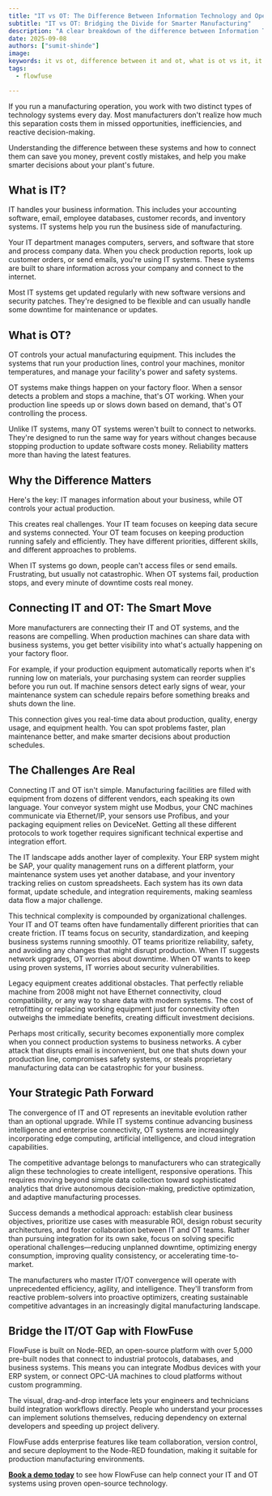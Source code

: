 ```yaml
---
title: "IT vs OT: The Difference Between Information Technology and Operational Technology"
subtitle: "IT vs OT: Bridging the Divide for Smarter Manufacturing"
description: "A clear breakdown of the difference between Information Technology (IT) and Operational Technology (OT) and why connecting them is the key to creating a more efficient, intelligent, and profitable manufacturing"
date: 2025-09-08
authors: ["sumit-shinde"]
image:
keywords: it vs ot, difference between it and ot, what is ot vs it, it versus ot, it vs ot definition, it vs ot meaning, difference between ot and it, what is the difference between it and ot, it vs ot systems, what is it vs ot, what's the difference between it and ot, what is difference between it and ot, what is the difference between ot and it
tags:
  - flowfuse

---
```


If you run a manufacturing operation, you work with two distinct types of technology systems every day. Most manufacturers don't realize how much this separation costs them in missed opportunities, inefficiencies, and reactive decision-making.

<!--more-->

Understanding the difference between these systems and how to connect them can save you money, prevent costly mistakes, and help you make smarter decisions about your plant's future.

## What is IT?

IT handles your business information. This includes your accounting software, email, employee databases, customer records, and inventory systems. IT systems help you run the business side of manufacturing.

Your IT department manages computers, servers, and software that store and process company data. When you check production reports, look up customer orders, or send emails, you're using IT systems. These systems are built to share information across your company and connect to the internet.

Most IT systems get updated regularly with new software versions and security patches. They're designed to be flexible and can usually handle some downtime for maintenance or updates.

## What is OT?

OT controls your actual manufacturing equipment. This includes the systems that run your production lines, control your machines, monitor temperatures, and manage your facility's power and safety systems.

OT systems make things happen on your factory floor. When a sensor detects a problem and stops a machine, that's OT working. When your production line speeds up or slows down based on demand, that's OT controlling the process.

Unlike IT systems, many OT systems weren't built to connect to networks. They're designed to run the same way for years without changes because stopping production to update software costs money. Reliability matters more than having the latest features.

## Why the Difference Matters

Here's the key: IT manages information about your business, while OT controls your actual production.

This creates real challenges. Your IT team focuses on keeping data secure and systems connected. Your OT team focuses on keeping production running safely and efficiently. They have different priorities, different skills, and different approaches to problems.

When IT systems go down, people can't access files or send emails. Frustrating, but usually not catastrophic. When OT systems fail, production stops, and every minute of downtime costs real money.

## Connecting IT and OT: The Smart Move

More manufacturers are connecting their IT and OT systems, and the reasons are compelling. When production machines can share data with business systems, you get better visibility into what's actually happening on your factory floor.

For example, if your production equipment automatically reports when it's running low on materials, your purchasing system can reorder supplies before you run out. If machine sensors detect early signs of wear, your maintenance system can schedule repairs before something breaks and shuts down the line.

This connection gives you real-time data about production, quality, energy usage, and equipment health. You can spot problems faster, plan maintenance better, and make smarter decisions about production schedules.

## The Challenges Are Real

Connecting IT and OT isn't simple. Manufacturing facilities are filled with equipment from dozens of different vendors, each speaking its own language. Your conveyor system might use Modbus, your CNC machines communicate via Ethernet/IP, your sensors use Profibus, and your packaging equipment relies on DeviceNet. Getting all these different protocols to work together requires significant technical expertise and integration effort.

The IT landscape adds another layer of complexity. Your ERP system might be SAP, your quality management runs on a different platform, your maintenance system uses yet another database, and your inventory tracking relies on custom spreadsheets. Each system has its own data format, update schedule, and integration requirements, making seamless data flow a major challenge.

This technical complexity is compounded by organizational challenges. Your IT and OT teams often have fundamentally different priorities that can create friction. IT teams focus on security, standardization, and keeping business systems running smoothly. OT teams prioritize reliability, safety, and avoiding any changes that might disrupt production. When IT suggests network upgrades, OT worries about downtime. When OT wants to keep using proven systems, IT worries about security vulnerabilities.

Legacy equipment creates additional obstacles. That perfectly reliable machine from 2008 might not have Ethernet connectivity, cloud compatibility, or any way to share data with modern systems. The cost of retrofitting or replacing working equipment just for connectivity often outweighs the immediate benefits, creating difficult investment decisions.

Perhaps most critically, security becomes exponentially more complex when you connect production systems to business networks. A cyber attack that disrupts email is inconvenient, but one that shuts down your production line, compromises safety systems, or steals proprietary manufacturing data can be catastrophic for your business.

## Your Strategic Path Forward

The convergence of IT and OT represents an inevitable evolution rather than an optional upgrade. While IT systems continue advancing business intelligence and enterprise connectivity, OT systems are increasingly incorporating edge computing, artificial intelligence, and cloud integration capabilities.

The competitive advantage belongs to manufacturers who can strategically align these technologies to create intelligent, responsive operations. This requires moving beyond simple data collection toward sophisticated analytics that drive autonomous decision-making, predictive optimization, and adaptive manufacturing processes.

Success demands a methodical approach: establish clear business objectives, prioritize use cases with measurable ROI, design robust security architectures, and foster collaboration between IT and OT teams. Rather than pursuing integration for its own sake, focus on solving specific operational challenges—reducing unplanned downtime, optimizing energy consumption, improving quality consistency, or accelerating time-to-market.

The manufacturers who master IT/OT convergence will operate with unprecedented efficiency, agility, and intelligence. They'll transform from reactive problem-solvers into proactive optimizers, creating sustainable competitive advantages in an increasingly digital manufacturing landscape.

## Bridge the IT/OT Gap with FlowFuse

FlowFuse is built on Node-RED, an open-source platform with over 5,000 pre-built nodes that connect to industrial protocols, databases, and business systems. This means you can integrate Modbus devices with your ERP system, or connect OPC-UA machines to cloud platforms without custom programming.

The visual, drag-and-drop interface lets your engineers and technicians build integration workflows directly. People who understand your processes can implement solutions themselves, reducing dependency on external developers and speeding up project delivery.

FlowFuse adds enterprise features like team collaboration, version control, and secure deployment to the Node-RED foundation, making it suitable for production manufacturing environments.

**[Book a demo today](/book-demo/)** to see how FlowFuse can help connect your IT and OT systems using proven open-source technology.
